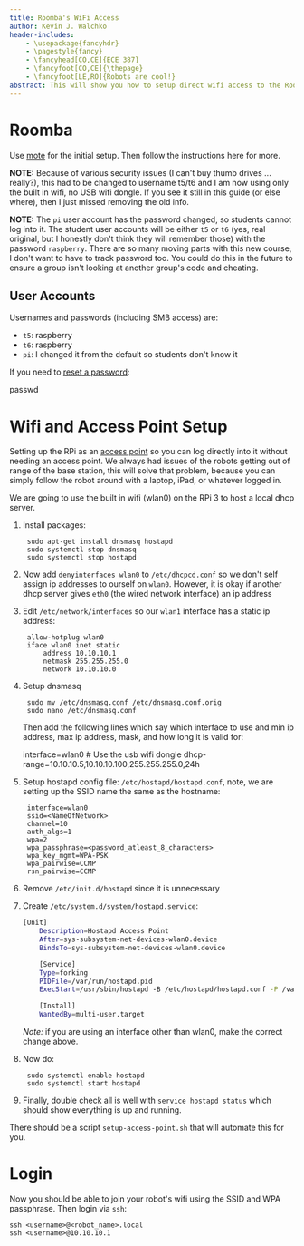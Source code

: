 ```yaml
---
title: Roomba's WiFi Access
author: Kevin J. Walchko
header-includes:
    - \usepackage{fancyhdr}
    - \pagestyle{fancy}
    - \fancyhead[CO,CE]{ECE 387}
    - \fancyfoot[CO,CE]{\thepage}
    - \fancyfoot[LE,RO]{Robots are cool!}
abstract: This will show you how to setup direct wifi access to the Roomba without having to worry about getting out of range of the D-Link access point.
---
```


# Roomba

Use [mote](https://github.com/MomsFriendlyRobotCompany/mote) for the initial setup. Then follow the instructions
here for more.

**NOTE:** Because of various security issues (I can't buy thumb drives ... really?),
this had to be changed to username t5/t6 and I am now using only the built in
wifi, no USB wifi dongle. If you see it still in this guide (or else where), then
I just missed removing the old info.

**NOTE:** The `pi` user account has the password changed, so students cannot log
into it. The student user accounts will be either `t5` or `t6` (yes, real original,
but I honestly don't think they will remember those) with the password `raspberry`.
There are so many moving parts with this new course, I don't want to have to track
password too. You could do this in the future to ensure a group isn't looking at
another group's code and cheating.

## User Accounts

Usernames and passwords (including SMB access) are:

- `t5`: raspberry
- `t6`: raspberry
- `pi`: I changed it from the default so students don't know it

If you need to [reset a password](https://www.computerhope.com/unix/upasswor.htm):

  passwd <username>

# Wifi and Access Point Setup

Setting up the RPi as an [access point](https://www.raspberrypi.org/documentation/configuration/wireless/access-point.md#internet-sharing) so you can log directly into it without needing an access
point. We always had issues of the robots getting out of range of the base station,
this will solve that problem, because you can simply follow the robot around with
a laptop, iPad, or whatever logged in.

We are going to use the built in wifi (wlan0) on the RPi 3 to host a local
dhcp server.

1. Install packages:

		sudo apt-get install dnsmasq hostapd
		sudo systemctl stop dnsmasq
		sudo systemctl stop hostapd

1. Now add `denyinterfaces wlan0` to `/etc/dhcpcd.conf` so we don't self assign ip
   addresses to ourself on `wlan0`. However, it is okay if another dhcp server gives
   `eth0` (the wired network interface) an ip address

1. Edit `/etc/network/interfaces` so our `wlan1` interface has a static ip address:

		allow-hotplug wlan0  
		iface wlan0 inet static  
		    address 10.10.10.1
		    netmask 255.255.255.0
		    network 10.10.10.0

1. Setup dnsmasq

		sudo mv /etc/dnsmasq.conf /etc/dnsmasq.conf.orig
		sudo nano /etc/dnsmasq.conf

   Then add the following lines which say which interface to use and min ip address, max ip address, mask, and how long it is valid for:

   	interface=wlan0      # Use the usb wifi dongle
		dhcp-range=10.10.10.5,10.10.10.100,255.255.255.0,24h

1. Setup hostapd config file: `/etc/hostapd/hostapd.conf`, note, we are setting
up the SSID name the same as the hostname:

		interface=wlan0
		ssid=<NameOfNetwork>
		channel=10
		auth_algs=1
		wpa=2
		wpa_passphrase=<password_atleast_8_characters>
		wpa_key_mgmt=WPA-PSK
		wpa_pairwise=CCMP
		rsn_pairwise=CCMP

1. Remove `/etc/init.d/hostapd` since it is unnecessary

1. Create `/etc/system.d/system/hostapd.service`:
    ```bash
    [Unit]
		Description=Hostapd Access Point
		After=sys-subsystem-net-devices-wlan0.device
		BindsTo=sys-subsystem-net-devices-wlan0.device

		[Service]
		Type=forking
		PIDFile=/var/run/hostapd.pid
		ExecStart=/usr/sbin/hostapd -B /etc/hostapd/hostapd.conf -P /var/run/hostapd.pid

		[Install]
		WantedBy=multi-user.target
    ```
	*Note:* if you are using an interface other than wlan0, make the correct
	change above.

1. Now do:

		sudo systemctl enable hostapd
		sudo systemctl start hostapd

1. Finally, double check all is well with `service hostapd status` which should show
  everything is up and running.

There should be a script `setup-access-point.sh` that will automate this for you.

# Login

Now you should be able to join your robot's wifi using the SSID and WPA passphrase.
Then login via `ssh`:

	ssh <username>@<robot_name>.local
	ssh <username>@10.10.10.1
